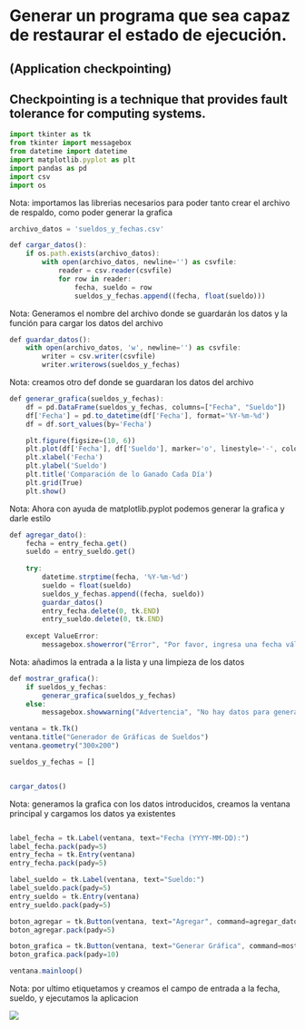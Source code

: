 # Generar un programa que sea capaz de restaurar el estado de ejecución. 

## (Application checkpointing)
## Checkpointing is a technique that provides fault tolerance for computing systems.

```javascript
import tkinter as tk
from tkinter import messagebox
from datetime import datetime
import matplotlib.pyplot as plt
import pandas as pd
import csv
import os
```
Nota: importamos las librerias necesarios para poder tanto crear el archivo de respaldo, como poder generar la grafica

```javascript
archivo_datos = 'sueldos_y_fechas.csv'

def cargar_datos():
    if os.path.exists(archivo_datos):
        with open(archivo_datos, newline='') as csvfile:
            reader = csv.reader(csvfile)
            for row in reader:
                fecha, sueldo = row
                sueldos_y_fechas.append((fecha, float(sueldo)))
```
Nota: Generamos el nombre del archivo donde se guardarán los datos y la función para cargar los datos del archivo

```javascript
def guardar_datos():
    with open(archivo_datos, 'w', newline='') as csvfile:
        writer = csv.writer(csvfile)
        writer.writerows(sueldos_y_fechas)
```
 
Nota: creamos otro def donde se guardaran los datos del archivo

```javascript
def generar_grafica(sueldos_y_fechas):
    df = pd.DataFrame(sueldos_y_fechas, columns=["Fecha", "Sueldo"])
    df['Fecha'] = pd.to_datetime(df['Fecha'], format='%Y-%m-%d')
    df = df.sort_values(by='Fecha')

    plt.figure(figsize=(10, 6))
    plt.plot(df['Fecha'], df['Sueldo'], marker='o', linestyle='-', color='b')
    plt.xlabel('Fecha')
    plt.ylabel('Sueldo')
    plt.title('Comparación de lo Ganado Cada Día')
    plt.grid(True)
    plt.show()
```
Nota: Ahora con ayuda de matplotlib.pyplot podemos generar la grafica y darle estilo

```javascript
def agregar_dato():
    fecha = entry_fecha.get()
    sueldo = entry_sueldo.get()
    
    try:
        datetime.strptime(fecha, '%Y-%m-%d')
        sueldo = float(sueldo)
        sueldos_y_fechas.append((fecha, sueldo))
        guardar_datos()
        entry_fecha.delete(0, tk.END)
        entry_sueldo.delete(0, tk.END)
        
    except ValueError:
        messagebox.showerror("Error", "Por favor, ingresa una fecha válida (YYYY-MM-DD) y un sueldo numérico.")
```
Nota: añadimos la entrada a la lista y una limpieza de los datos

```javascript
def mostrar_grafica():
    if sueldos_y_fechas:
        generar_grafica(sueldos_y_fechas)
    else:
        messagebox.showwarning("Advertencia", "No hay datos para generar la gráfica.")

ventana = tk.Tk()
ventana.title("Generador de Gráficas de Sueldos")
ventana.geometry("300x200")

sueldos_y_fechas = []


cargar_datos()
```
Nota: generamos la grafica con los datos introducidos, creamos la ventana principal y cargamos los datos ya existentes

```javascript

label_fecha = tk.Label(ventana, text="Fecha (YYYY-MM-DD):")
label_fecha.pack(pady=5)
entry_fecha = tk.Entry(ventana)
entry_fecha.pack(pady=5)

label_sueldo = tk.Label(ventana, text="Sueldo:")
label_sueldo.pack(pady=5)
entry_sueldo = tk.Entry(ventana)
entry_sueldo.pack(pady=5)

boton_agregar = tk.Button(ventana, text="Agregar", command=agregar_dato)
boton_agregar.pack(pady=5)

boton_grafica = tk.Button(ventana, text="Generar Gráfica", command=mostrar_grafica)
boton_grafica.pack(pady=10)

ventana.mainloop()

```
Nota: por ultimo etiquetamos y creamos el campo de entrada a la fecha, sueldo, y ejecutamos la aplicacion

![](https://pandao.github.io/editor.md/examples/images/4.jpg)
